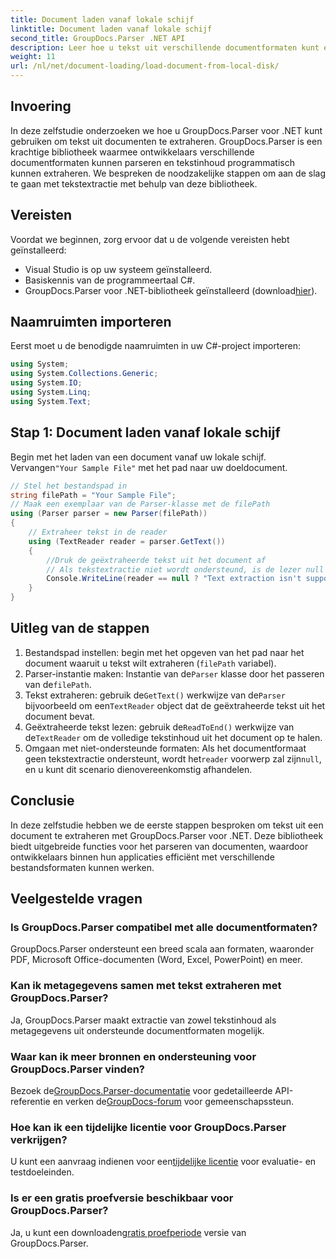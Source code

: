 ```yaml
---
title: Document laden vanaf lokale schijf
linktitle: Document laden vanaf lokale schijf
second_title: GroupDocs.Parser .NET API
description: Leer hoe u tekst uit verschillende documentformaten kunt extraheren met GroupDocs.Parser voor .NET. Gemakkelijke en efficiënte tekstextractie met C#.
weight: 11
url: /nl/net/document-loading/load-document-from-local-disk/
---
```

## Invoering
In deze zelfstudie onderzoeken we hoe u GroupDocs.Parser voor .NET kunt gebruiken om tekst uit documenten te extraheren. GroupDocs.Parser is een krachtige bibliotheek waarmee ontwikkelaars verschillende documentformaten kunnen parseren en tekstinhoud programmatisch kunnen extraheren. We bespreken de noodzakelijke stappen om aan de slag te gaan met tekstextractie met behulp van deze bibliotheek.
## Vereisten
Voordat we beginnen, zorg ervoor dat u de volgende vereisten hebt geïnstalleerd:
- Visual Studio is op uw systeem geïnstalleerd.
- Basiskennis van de programmeertaal C#.
-  GroupDocs.Parser voor .NET-bibliotheek geïnstalleerd (download[hier](https://releases.groupdocs.com/parser/net/)).

## Naamruimten importeren
Eerst moet u de benodigde naamruimten in uw C#-project importeren:
```csharp
using System;
using System.Collections.Generic;
using System.IO;
using System.Linq;
using System.Text;
```
## Stap 1: Document laden vanaf lokale schijf
 Begin met het laden van een document vanaf uw lokale schijf. Vervangen`"Your Sample File"` met het pad naar uw doeldocument.
```csharp
// Stel het bestandspad in
string filePath = "Your Sample File";
// Maak een exemplaar van de Parser-klasse met de filePath
using (Parser parser = new Parser(filePath))
{
    // Extraheer tekst in de reader
    using (TextReader reader = parser.GetText())
    {
        //Druk de geëxtraheerde tekst uit het document af
        // Als tekstextractie niet wordt ondersteund, is de lezer null
        Console.WriteLine(reader == null ? "Text extraction isn't supported" : reader.ReadToEnd());
    }
}
```
## Uitleg van de stappen
1. Bestandspad instellen: begin met het opgeven van het pad naar het document waaruit u tekst wilt extraheren (`filePath` variabel).
2.  Parser-instantie maken: Instantie van de`Parser` klasse door het passeren van de`filePath`.
3.  Tekst extraheren: gebruik de`GetText()` werkwijze van de`Parser` bijvoorbeeld om een`TextReader` object dat de geëxtraheerde tekst uit het document bevat.
4.  Geëxtraheerde tekst lezen: gebruik de`ReadToEnd()` werkwijze van de`TextReader` om de volledige tekstinhoud uit het document op te halen.
5.  Omgaan met niet-ondersteunde formaten: Als het documentformaat geen tekstextractie ondersteunt, wordt het`reader` voorwerp zal zijn`null`, en u kunt dit scenario dienovereenkomstig afhandelen.

## Conclusie
In deze zelfstudie hebben we de eerste stappen besproken om tekst uit een document te extraheren met GroupDocs.Parser voor .NET. Deze bibliotheek biedt uitgebreide functies voor het parseren van documenten, waardoor ontwikkelaars binnen hun applicaties efficiënt met verschillende bestandsformaten kunnen werken.

## Veelgestelde vragen
### Is GroupDocs.Parser compatibel met alle documentformaten?
GroupDocs.Parser ondersteunt een breed scala aan formaten, waaronder PDF, Microsoft Office-documenten (Word, Excel, PowerPoint) en meer.
### Kan ik metagegevens samen met tekst extraheren met GroupDocs.Parser?
Ja, GroupDocs.Parser maakt extractie van zowel tekstinhoud als metagegevens uit ondersteunde documentformaten mogelijk.
### Waar kan ik meer bronnen en ondersteuning voor GroupDocs.Parser vinden?
 Bezoek de[GroupDocs.Parser-documentatie](https://tutorials.groupdocs.com/parser/net/) voor gedetailleerde API-referentie en verken de[GroupDocs-forum](https://forum.groupdocs.com/c/parser/17) voor gemeenschapssteun.
### Hoe kan ik een tijdelijke licentie voor GroupDocs.Parser verkrijgen?
 U kunt een aanvraag indienen voor een[tijdelijke licentie](https://purchase.groupdocs.com/temporary-license/) voor evaluatie- en testdoeleinden.
### Is er een gratis proefversie beschikbaar voor GroupDocs.Parser?
 Ja, u kunt een downloaden[gratis proefperiode](https://releases.groupdocs.com/) versie van GroupDocs.Parser.